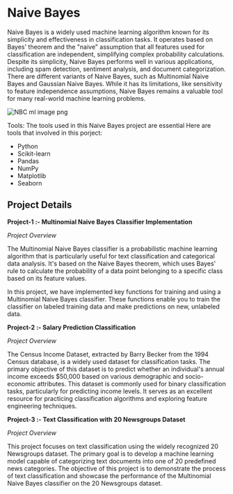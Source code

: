 # Naive Bayes

Naive Bayes is a widely used machine learning algorithm known for its simplicity and effectiveness in classification tasks. It operates based on Bayes' theorem and the "naive" assumption that all features used for classification are independent, simplifying complex probability calculations. Despite its simplicity, Naive Bayes performs well in various applications, including spam detection, sentiment analysis, and document categorization. There are different variants of Naive Bayes, such as Multinomial Naive Bayes and Gaussian Naive Bayes. While it has its limitations, like sensitivity to feature independence assumptions, Naive Bayes remains a valuable tool for many real-world machine learning problems.

![NBC ml image png](https://github.com/JAbhi09/Data-Science/assets/143057373/eacab35d-de1c-47f3-9a54-a1c3f0dd7127)

Tools: The tools used in this Naive Bayes project are essential Here are tools that involved in this porject:

- Python
- Scikit-learn
- Pandas
- NumPy
- Matplotlib
- Seaborn

## Project Details

**Project-1 :- Multinomial Naive Bayes Classifier Implementation**

*Project Overview*

The Multinomial Naive Bayes classifier is a probabilistic machine learning algorithm that is particularly useful for text classification and categorical data analysis. It's based on the Naive Bayes theorem, which uses Bayes' rule to calculate the probability of a data point belonging to a specific class based on its feature values.

In this project, we have implemented key functions for training and using a Multinomial Naive Bayes classifier. These functions enable you to train the classifier on labeled training data and make predictions on new, unlabeled data.

**Project-2 :- Salary Prediction Classification**

*Project Overview*

The Census Income Dataset, extracted by Barry Becker from the 1994 Census database, is a widely used dataset for classification tasks. The primary objective of this dataset is to predict whether an individual's annual income exceeds $50,000 based on various demographic and socio-economic attributes. This dataset is commonly used for binary classification tasks, particularly for predicting income levels. It serves as an excellent resource for practicing classification algorithms and exploring feature engineering techniques.


**Project-3 :- Text Classification with 20 Newsgroups Dataset**

*Project Overview*

This project focuses on text classification using the widely recognized 20 Newsgroups dataset. The primary goal is to develop a machine learning model capable of categorizing text documents into one of 20 predefined news categories. The objective of this project is to demonstrate the process of text classification and showcase the performance of the Multinomial Naive Bayes classifier on the 20 Newsgroups dataset.


